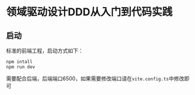 # 领域驱动设计DDD从入门到代码实践

## 启动
标准的前端工程，启动方式如下：
```shell
npm intall
npm run dev
```

需要配合后端，后端端口6500，如果需要修改端口请在`vite.config.ts`中修改即可